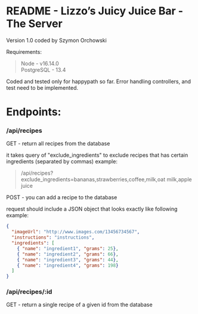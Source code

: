 # README - Lizzo’s Juicy Juice Bar - The Server

Version 1.0 coded by Szymon Orchowski

Requirements:
>Node - v16.14.0</br>
>PostgreSQL - 13.4

Coded and tested only for happypath so far.
Error handling controllers, and test need to be implemented.

<h1>Endpoints:</h1>

<h3>/api/recipes</h3>

GET - return all recipes from the database

it takes query of "exclude_ingredients" to exclude recipes that has certain ingredients (separated by commas)
example:
> /api/recipes?exclude_ingredients=bananas,strawberries,coffee,milk,oat milk,apple juice

POST - you can add a recipe to the database

request should include a JSON object that looks exactly like following example:

```json
{
  "imageUrl": "http://www.images.com/13456734567",
  "instructions": "instructions",
  "ingredients": [
    { "name": "ingredient1", "grams": 25},
    { "name": "ingredient2", "grams": 66},
    { "name": "ingredient3", "grams": 44},
    { "name": "ingredient4", "grams": 198}
  ]
}
```


<h3>/api/recipes/:id</h3>

GET - return a single recipe of a given id from the database
